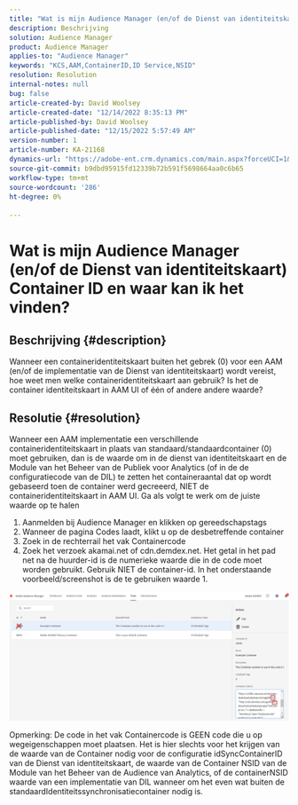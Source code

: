 ```yaml
---
title: "Wat is mijn Audience Manager (en/of de Dienst van identiteitskaart) Container ID en waar kan ik het vinden?"
description: Beschrijving
solution: Audience Manager
product: Audience Manager
applies-to: "Audience Manager"
keywords: "KCS,AAM,ContainerID,ID Service,NSID"
resolution: Resolution
internal-notes: null
bug: false
article-created-by: David Woolsey
article-created-date: "12/14/2022 8:35:13 PM"
article-published-by: David Woolsey
article-published-date: "12/15/2022 5:57:49 AM"
version-number: 1
article-number: KA-21168
dynamics-url: "https://adobe-ent.crm.dynamics.com/main.aspx?forceUCI=1&pagetype=entityrecord&etn=knowledgearticle&id=14ebc5cb-ee7b-ed11-81ac-6045bd006a22"
source-git-commit: b9dbd95915fd12339b72b591f5698664aa0c6b65
workflow-type: tm+mt
source-wordcount: '286'
ht-degree: 0%

---
```


# Wat is mijn Audience Manager (en/of de Dienst van identiteitskaart) Container ID en waar kan ik het vinden?

## Beschrijving {#description}


Wanneer een containeridentiteitskaart buiten het gebrek (0) voor een AAM (en/of de implementatie van de Dienst van identiteitskaart) wordt vereist, hoe weet men welke containeridentiteitskaart aan gebruik? Is het de container identiteitskaart in AAM UI of één of andere andere waarde?


## Resolutie {#resolution}


Wanneer een AAM implementatie een verschillende containeridentiteitskaart in plaats van standaard/standaardcontainer (0) moet gebruiken, dan is de waarde om in de dienst van identiteitskaart en de Module van het Beheer van de Publiek voor Analytics (of in de de configuratiecode van de DIL) te zetten het containeraantal dat op wordt gebaseerd toen de container werd gecreeerd, NIET de containeridentiteitskaart in AAM UI. Ga als volgt te werk om de juiste waarde op te halen

1. Aanmelden bij Audience Manager en klikken op gereedschapstags
2. Wanneer de pagina Codes laadt, klikt u op de desbetreffende container
3. Zoek in de rechterrail het vak Containercode
4. Zoek het verzoek akamai.net of cdn.demdex.net. Het getal in het pad net na de huurder-id is de numerieke waarde die in de code moet worden gebruikt. Gebruik NIET de container-id. In het onderstaande voorbeeld/screenshot is de te gebruiken waarde 1.


![](assets/4768ad75-347c-ed11-81ac-6045bd006a22.png)

Opmerking: De code in het vak Containercode is GEEN code die u op wegeigenschappen moet plaatsen. Het is hier slechts voor het krijgen van de waarde van de Container nodig voor de configuratie idSyncContainerID van de Dienst van identiteitskaart, de waarde van de Container NSID van de Module van het Beheer van de Audience van Analytics, of de containerNSID waarde van een implementatie van DIL wanneer om het even wat buiten de standaardIdentiteitssynchronisatiecontainer nodig is.


